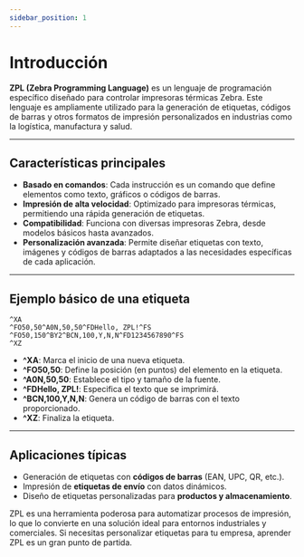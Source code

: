 ```yaml
---
sidebar_position: 1
---
```


# Introducción

**ZPL (Zebra Programming Language)** es un lenguaje de programación específico diseñado para controlar impresoras térmicas Zebra. Este lenguaje es ampliamente utilizado para la generación de etiquetas, códigos de barras y otros formatos de impresión personalizados en industrias como la logística, manufactura y salud.

---

## Características principales
- **Basado en comandos**: Cada instrucción es un comando que define elementos como texto, gráficos o códigos de barras.
- **Impresión de alta velocidad**: Optimizado para impresoras térmicas, permitiendo una rápida generación de etiquetas.
- **Compatibilidad**: Funciona con diversas impresoras Zebra, desde modelos básicos hasta avanzados.
- **Personalización avanzada**: Permite diseñar etiquetas con texto, imágenes y códigos de barras adaptados a las necesidades específicas de cada aplicación.

---

## Ejemplo básico de una etiqueta
```
^XA
^FO50,50^A0N,50,50^FDHello, ZPL!^FS
^FO50,150^BY2^BCN,100,Y,N,N^FD1234567890^FS
^XZ
```
- **^XA**: Marca el inicio de una nueva etiqueta.
- **^FO50,50**: Define la posición (en puntos) del elemento en la etiqueta.
- **^A0N,50,50**: Establece el tipo y tamaño de la fuente.
- **^FDHello, ZPL!**: Especifica el texto que se imprimirá.
- **^BCN,100,Y,N,N**: Genera un código de barras con el texto proporcionado.
- **^XZ**: Finaliza la etiqueta.

---

## Aplicaciones típicas
- Generación de etiquetas con **códigos de barras** (EAN, UPC, QR, etc.).
- Impresión de **etiquetas de envío** con datos dinámicos.
- Diseño de etiquetas personalizadas para **productos y almacenamiento**.

ZPL es una herramienta poderosa para automatizar procesos de impresión, lo que lo convierte en una solución ideal para entornos industriales y comerciales. Si necesitas personalizar etiquetas para tu empresa, aprender ZPL es un gran punto de partida.